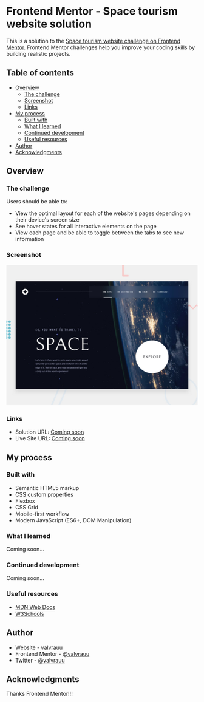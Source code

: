 # Frontend Mentor - Space tourism website solution

This is a solution to the [Space tourism website challenge on Frontend Mentor](https://www.frontendmentor.io/challenges/space-tourism-multipage-website-gRWj1URZ3). Frontend Mentor challenges help you improve your coding skills by building realistic projects. 

## Table of contents

- [Overview](#overview)
  - [The challenge](#the-challenge)
  - [Screenshot](#screenshot)
  - [Links](#links)
- [My process](#my-process)
  - [Built with](#built-with)
  - [What I learned](#what-i-learned)
  - [Continued development](#continued-development)
  - [Useful resources](#useful-resources)
- [Author](#author)
- [Acknowledgments](#acknowledgments)

## Overview

### The challenge

Users should be able to:

- View the optimal layout for each of the website's pages depending on their device's screen size
- See hover states for all interactive elements on the page
- View each page and be able to toggle between the tabs to see new information

### Screenshot

![Space Tourism Preview](./assets/screenshot.jpg)

### Links

- Solution URL: [Coming soon]()
- Live Site URL: [Coming soon]()

## My process

### Built with

- Semantic HTML5 markup
- CSS custom properties
- Flexbox
- CSS Grid
- Mobile-first workflow
- Modern JavaScript (ES6+, DOM Manipulation)

### What I learned

Coming soon...

### Continued development

Coming soon...

### Useful resources

- [MDN Web Docs](https://developer.mozilla.org/en-US/)
- [W3Schools](https://www.w3schools.com/)

## Author

- Website - [valvrauu](https://valvrauu.github.io/portfolio/)
- Frontend Mentor - [@valvrauu](https://www.frontendmentor.io/profile/valvrauu)
- Twitter - [@valvrauu](https://www.twitter.com/valvrauu)

## Acknowledgments

Thanks Frontend Mentor!!!
